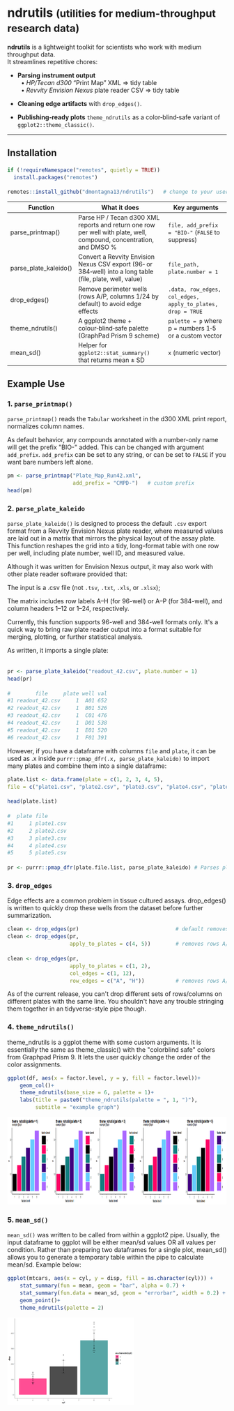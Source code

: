 # ndrutils <small>(utilities for medium-throughput research data)</small>

**ndrutils** is a lightweight toolkit for scientists who work with medium throughput data.  
It streamlines repetitive chores:

* **Parsing instrument output**  
  &nbsp;&nbsp;• *HP/Tecan d300* “Print Map” XML ⇒ tidy table  
  &nbsp;&nbsp;• *Revvity Envision Nexus* plate reader CSV ⇒ tidy table

* **Cleaning edge artifacts** with `drop_edges()`.

* **Publishing‑ready plots** `theme_ndrutils` as a color‑blind‑safe variant of `ggplot2::theme_classic()`.

---

## Installation

```r
if (!requireNamespace("remotes", quietly = TRUE))
  install.packages("remotes")

remotes::install_github("dmontagna13/ndrutils")   # change to your user/org

```

  |Function              |What it does|Key arguments|
  | --- | --- | --- |
  |parse_printmap()|Parse HP / Tecan d300 XML reports and return one row per well with plate, well, compound, concentration, and DMSO %| `file, add_prefix = "BIO-"` (`FALSE` to suppress)|
  |parse_plate_kaleido() | Convert a Revvity Envision Nexus CSV export (96‑ or 384‑well) into a long table (file, plate, well, value)|`file_path, plate.number = 1`|
  |drop_edges()|Remove perimeter wells (rows A/P, columns 1/24 by default) to avoid edge effects|`.data, row_edges, col_edges, apply_to_plates, drop = TRUE`|
  |theme_ndrutils()|A ggplot2 theme + colour‑blind‑safe palette (GraphPad Prism 9 scheme)|`palette = p` where p = numbers 1‑5 or a custom vector|
  |mean_sd()|Helper for `ggplot2::stat_summary()` that returns mean ± SD|`x` (numeric vector)|



## Example Use

### 1. `parse_printmap()`

`parse_printmap()` reads the `Tabular` worksheet in the d300 XML print report, normalizes column names.

As default behavior, any compounds annotated with a number-only name will get the prefix "BIO-" added. This can be changed with argument `add_prefix`. `add_prefix` can be set to any string, or can be set to `FALSE` if you want bare numbers left alone.

```r
pm <- parse_printmap("Plate_Map_Run42.xml",
                     add_prefix = "CMPD-")   # custom prefix
head(pm)
```


### 2. `parse_plate_kaleido`

`parse_plate_kaleido()` is designed to process the default `.csv` export format from a Revvity Envision Nexus plate reader, where measured values are laid out in a matrix that mirrors the physical layout of the assay plate. This function reshapes the grid into a tidy, long-format table with one row per well, including plate number, well ID, and measured value.

Although it was written for Envision Nexus output, it may also work with other plate reader software provided that:

The input is a .csv file (not `.tsv`, `.txt`, `.xls`, or `.xlsx`);

The matrix includes row labels A–H (for 96-well) or A–P (for 384-well), and column headers 1–12 or 1–24, respectively.

Currently, this function supports 96-well and 384-well formats only. It's a quick way to bring raw plate reader output into a format suitable for merging, plotting, or further statistical analysis.

As written, it imports a single plate:


```r

pr <- parse_plate_kaleido("readout_42.csv", plate.number = 1)
head(pr)

#        file     plate well val
#1 readout_42.csv     1  A01 652
#2 readout_42.csv     1  B01 526
#3 readout_42.csv     1  C01 476
#4 readout_42.csv     1  D01 538
#5 readout_42.csv     1  E01 520
#6 readout_42.csv     1  F01 391

```

However, if you have a dataframe with columns `file` and `plate`, it can be used as .x inside `purrr::pmap_dfr(.x, parse_plate_kaleido)` to import many plates and combine them into a single dataframe:

```r
plate.list <- data.frame(plate = c(1, 2, 3, 4, 5),
file = c("plate1.csv", "plate2.csv", "plate3.csv", "plate4.csv", "plate5.csv"))

head(plate.list)

#  plate file      
#1     1 plate1.csv
#2     2 plate2.csv
#3     3 plate3.csv
#4     4 plate4.csv
#5     5 plate5.csv

pr <- purrr::pmap_dfr(plate.file.list, parse_plate_kaleido) # Parses plates 1-5 into a single dataframe.

```


### 3. `drop_edges`

Edge effects are a common problem in tissue cultured assays. drop_edges() is written to quickly drop these wells from the dataset before further summarization.

```r
clean <- drop_edges(pr)                               # default removes rows A/P & cols 1/24 from all plates
clean <- drop_edges(pr,
                    apply_to_plates = c(4, 5))        # removes rows A/P & cols 1/24 from plates 4 & 5 only
                    
clean <- drop_edges(pr,
                    apply_to_plates = c(1, 2),
                    col_edges = c(1, 12),
                    row_edges = c("A", "H"))          # removes rows A/H & cols 1/12 from plates 1 & 2 only

```

As of the current release, you can't drop different sets of rows/columns on different plates with the same line.
You shouldn't have any trouble stringing them together in an tidyverse-style pipe though.

### 4. `theme_ndrutils()`
theme_ndrutils is a ggplot theme with some custom arguments. It is essentially the same as theme_classic() with the "colorblind safe" colors from Graphpad Prism 9. It lets the user quickly change the order of the color assignments.

```r
ggplot(df, aes(x = factor.level, y = y, fill = factor.level))+
    geom_col()+
    theme_ndrutils(base_size = 6, palette = 1)+
    labs(title = paste0("theme_ndrutils(palette = ", 1, ")"),
         subtitle = "example graph")
```
<a href="theme_ndrutils.png"><img class="book" src="theme_ndrutils.png" alt="example graph using each of the 5 default palettes" height="200"></a>


### 5. `mean_sd()`

`mean_sd()` was written to be called from within a ggplot2 pipe. Usually, the input dataframe to ggplot will be either mean/sd values OR all values per condition. Rather than preparing two dataframes for a single plot, mean_sd() allows you to generate a temporary table within the pipe to calculate mean/sd. Example below:

```r
ggplot(mtcars, aes(x = cyl, y = disp, fill = as.character(cyl))) +
    stat_summary(fun = mean, geom = "bar", alpha = 0.7) +
    stat_summary(fun.data = mean_sd, geom = "errorbar", width = 0.2) +
    geom_point()+
    theme_ndrutils(palette = 2)
```
<a href="mean_sd_mtcars.png"><img class="book" src="mean_sd_mtcars.png" alt="example graph using each of the 5 default palettes" height="200"></a>
